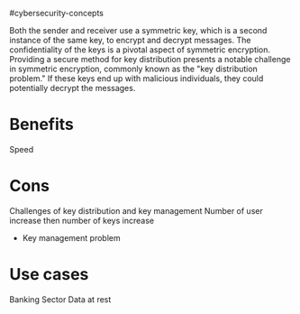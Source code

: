 #cybersecurity-concepts 

Both the sender and receiver use a symmetric key, which is a second instance of the same key, to encrypt and decrypt messages. The confidentiality of the keys is a pivotal aspect of symmetric encryption. Providing a secure method for key distribution presents a notable challenge in symmetric encryption, commonly known as the "key distribution problem." If these keys end up with malicious individuals, they could potentially decrypt the messages.

# Benefits
Speed

# Cons
Challenges of key distribution and key management
Number of user increase then number of keys increase 
- Key management problem
# Use cases
Banking Sector
Data at rest 
